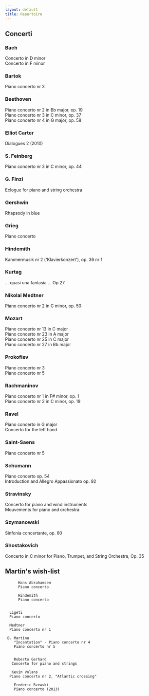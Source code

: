 ```yaml
---
layout: default
title: Repertoire
---
```


<!-- Remember to end line with two spaces to create a line break -->




## Concerti

### Bach  
Concerto in D minor  
Concerto in F minor
 
### Bartok
Piano concerto nr 3
 
### Beethoven
Piano concerto nr 2 in Bb major, op. 19  
Piano concerto nr 3 in C minor, op. 37  
Piano concerto nr 4 in G major, op. 58  
   
### Elliot Carter
Dialogues 2 (2010)

### S. Feinberg  
Piano concerto nr 3 in C minor, op. 44  
  
### G. Finzi  
Eclogue for piano and string orchestra
 
### Gershwin
Rhapsody in blue
 
### Grieg
Piano concerto
 
### Hindemith
Kammermusik nr 2 ('Klavierkonzert'), op. 36 nr 1  
  
### Kurtag  
... quasi una fantasia ... Op.27  
  
### Nikolai Medtner  
Piano concerto nr 2 in C minor, op. 50  
 
### Mozart  
Piano concerto nr 13 in C major  
Piano concerto nr 23 in A major  
Piano concerto nr 25 in C major  
Piano concerto nr 27 in Bb major
 
### Prokofiev
Piano concerto nr 3  
Piano concerto nr 5
 
### Rachmaninov
Piano concerto nr 1 in F# minor, op. 1  
Piano concerto nr 2 in C minor, op. 18
 
### Ravel
Piano concerto in G major  
Concerto for the left hand
 
### Saint-Saens
Piano concerto nr 5
 
### Schumann
Piano concerto op. 54  
Introduction and Allegro Appassionato op. 92  

### Stravinsky  
Concerto for piano and wind instruments  
Mouvements for piano and orchestra  
  
### Szymanowski  
Sinfonia concertante, op. 60  

### Shostakovich   
Concerto in C minor for Piano, Trumpet, and String Orchestra, Op. 35  
  
    
      
## Martin's wish-list  
          
          
          Hans Abrahamsen  
          Piano concerto  
          
          Hindemith  
          Piano concerto  
          
          
      Ligeti  
      Piano concerto  
      
      Medtner  
      Piano concerto nr 1  
        
     B. Martinu  
        "Incantation" - Piano concerto nr 4  
        Piano concerto nr 5  
        
       
        Roberto Gerhard  
       Concerto for piano and strings  
      
       Kevin Volans  
      Piano concerto nr 2, "Atlantic crossing"  
        
        Frederic Rzewski  
        Piano concerto (2013)  
